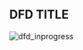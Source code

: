 ## DFD TITLE 
![dfd_inprogress](https://cloud.githubusercontent.com/assets/17053249/19048406/caec7de8-896b-11e6-9824-ca0230cafd7c.jpg)




